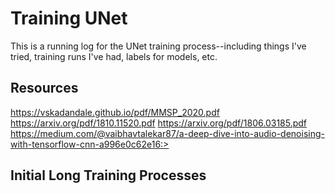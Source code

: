 # Training UNet 

This is a running log for the UNet training process--including things I've tried, training runs I've had, labels for models, etc.

## Resources
https://vskadandale.github.io/pdf/MMSP_2020.pdf
https://arxiv.org/pdf/1810.11520.pdf
https://arxiv.org/pdf/1806.03185.pdf
https://medium.com/@vaibhavtalekar87/a-deep-dive-into-audio-denoising-with-tensorflow-cnn-a996e0c62e16:>

## Initial Long Training Processes

